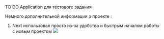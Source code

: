 TO DO Application для тестового задания

Немного дополнительной информации о проекте : 
  1. Next использовал просто из-за удобства и быстрым началом работы с новым проектом
![](public/images/filenameapp-preview.png)
